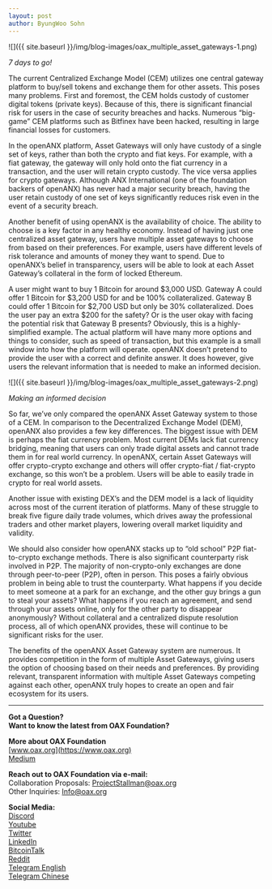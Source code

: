 ```yaml
---
layout: post
author: ByungWoo Sohn
---
```

![]({{ site.baseurl }}/img/blog-images/oax_multiple_asset_gateways-1.png)

_7 days to go!_

The current Centralized Exchange Model (CEM) utilizes one central gateway platform to buy/sell tokens and exchange them for other assets. This poses many problems. First and foremost, the CEM holds custody of customer digital tokens (private keys). Because of this, there is significant financial risk for users in the case of security breaches and hacks. Numerous “big-game” CEM platforms such as Bitfinex have been hacked, resulting in large financial losses for customers.

In the openANX platform, Asset Gateways will only have custody of a single set of keys, rather than both the crypto and fiat keys. For example, with a fiat gateway, the gateway will only hold onto the fiat currency in a transaction, and the user will retain crypto custody. The vice versa applies for crypto gateways. Although ANX International (one of the foundation backers of openANX) has never had a major security breach, having the user retain custody of one set of keys significantly reduces risk even in the event of a security breach.

Another benefit of using openANX is the availability of choice. The ability to choose is a key factor in any healthy economy. Instead of having just one centralized asset gateway, users have multiple asset gateways to choose from based on their preferences. For example, users have different levels of risk tolerance and amounts of money they want to spend. Due to openANX’s belief in transparency, users will be able to look at each Asset Gateway’s collateral in the form of locked Ethereum.

A user might want to buy 1 Bitcoin for around $3,000 USD. Gateway A could offer 1 Bitcoin for $3,200 USD for and be 100% collateralized. Gateway B could offer 1 Bitcoin for $2,700 USD but only be 30% collateralized. Does the user pay an extra $200 for the safety? Or is the user okay with facing the potential risk that Gateway B presents? Obviously, this is a highly-simplified example. The actual platform will have many more options and things to consider, such as speed of transaction, but this example is a small window into how the platform will operate. openANX doesn’t pretend to provide the user with a correct and definite answer. It does however, give users the relevant information that is needed to make an informed decision.

![]({{ site.baseurl }}/img/blog-images/oax_multiple_asset_gateways-2.png)

_Making an informed decision_ 

So far, we’ve only compared the openANX Asset Gateway system to those of a CEM. In comparison to the Decentralized Exchange Model (DEM), openANX also provides a few key differences. The biggest issue with DEM is perhaps the fiat currency problem. Most current DEMs lack fiat currency bridging, meaning that users can only trade digital assets and cannot trade them in for real world currency. In openANX, certain Asset Gateways will offer crypto-crypto exchange and others will offer crypto-fiat / fiat-crypto exchange, so this won’t be a problem. Users will be able to easily trade in crypto for real world assets.

Another issue with existing DEX’s and the DEM model is a lack of liquidity across most of the current iteration of platforms. Many of these struggle to break five figure daily trade volumes, which drives away the professional traders and other market players, lowering overall market liquidity and validity.

We should also consider how openANX stacks up to “old school” P2P fiat-to-crypto exchange methods. There is also significant counterparty risk involved in P2P. The majority of non-crypto-only exchanges are done through peer-to-peer (P2P), often in person. This poses a fairly obvious problem in being able to trust the counterparty. What happens if you decide to meet someone at a park for an exchange, and the other guy brings a gun to steal your assets? What happens if you reach an agreement, and send through your assets online, only for the other party to disappear anonymously? Without collateral and a centralized dispute resolution process, all of which openANX provides, these will continue to be significant risks for the user.

The benefits of the openANX Asset Gateway system are numerous. It provides competition in the form of multiple Asset Gateways, giving users the option of choosing based on their needs and preferences. By providing relevant, transparent information with multiple Asset Gateways competing against each other, openANX truly hopes to create an open and fair ecosystem for its users.

---

**Got a Question?**  
**Want to know the latest from OAX Foundation?**  

**More about OAX Foundation**  
[www.oax.org](https://www.oax.org)  
[Medium](https://medium.com/@OAX_Foundation)  

**Reach out to OAX Foundation via e-mail:**  
Collaboration Proposals: [ProjectStallman@oax.org](mailto:ProjectStallman@oax.org)  
Other Inquiries: [Info@oax.org](mailto:Info@oax.org)  

**Social Media:**  
[Discord](https://discordapp.com/invite/ZH5YHkb)  
[Youtube](https://bit.ly/2Bvsk73)  
[Twitter](https://twitter.com/OAX_Foundation)  
[LinkedIn](https://www.linkedin.com/company/oax-foundation/)  
[BitcoinTalk](http://bitcointalk.org/index.php?topic=1943946)  
[Reddit](https://www.reddit.com/r/OpenANX/)  
[Telegram English](https://t.me/openanxteam)  
[Telegram Chinese](https://t.me/oax_cn)  